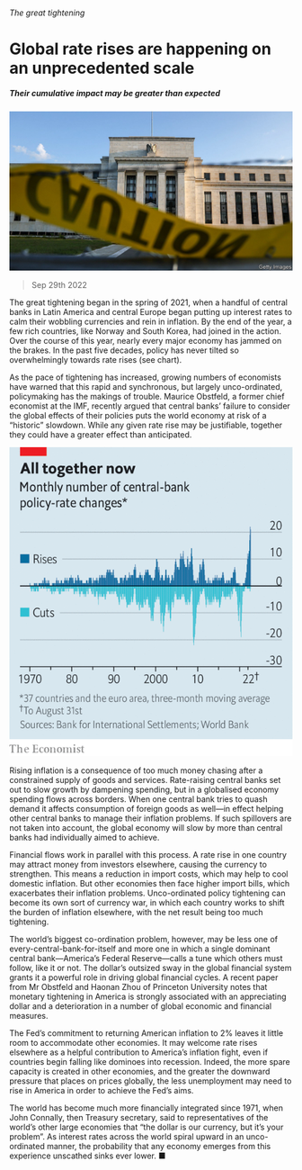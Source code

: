 ###### The great tightening

# Global rate rises are happening on an unprecedented scale 

##### Their cumulative impact may be greater than expected 

![image](images/20221001_FNP506.jpg) 

> Sep 29th 2022 

The great tightening began in the spring of 2021, when a handful of central banks in Latin America and central Europe began putting up interest rates to calm their wobbling currencies and rein in inflation. By the end of the year, a few rich countries, like Norway and South Korea, had joined in the action. Over the course of this year, nearly every major economy has jammed on the brakes. In the past five decades, policy has never tilted so overwhelmingly towards rate rises (see chart).

As the pace of tightening has increased, growing numbers of economists have warned that this rapid and synchronous, but largely unco-ordinated, policymaking has the makings of trouble. Maurice Obstfeld, a former chief economist at the IMF, recently argued that central banks’ failure to consider the global effects of their policies puts the world economy at risk of a “historic” slowdown. While any given rate rise may be justifiable, together they could have a greater effect than anticipated.

![image](images/20221001_FNC108.png) 


Rising inflation is a consequence of too much money chasing after a constrained supply of goods and services. Rate-raising central banks set out to slow growth by dampening spending, but in a globalised economy spending flows across borders. When one central bank tries to quash demand it affects consumption of foreign goods as well—in effect helping other central banks to manage their inflation problems. If such spillovers are not taken into account, the global economy will slow by more than central banks had individually aimed to achieve.

Financial flows work in parallel with this process. A rate rise in one country may attract money from investors elsewhere, causing the currency to strengthen. This means a reduction in import costs, which may help to cool domestic inflation. But other economies then face higher import bills, which exacerbates their inflation problems. Unco-ordinated policy tightening can become its own sort of currency war, in which each country works to shift the burden of inflation elsewhere, with the net result being too much tightening.

The world’s biggest co-ordination problem, however, may be less one of every-central-bank-for-itself and more one in which a single dominant central bank—America’s Federal Reserve—calls a tune which others must follow, like it or not. The dollar’s outsized sway in the global financial system grants it a powerful role in driving global financial cycles. A recent paper from Mr Obstfeld and Haonan Zhou of Princeton University notes that monetary tightening in America is strongly associated with an appreciating dollar and a deterioration in a number of global economic and financial measures. 

The Fed’s commitment to returning American inflation to 2% leaves it little room to accommodate other economies. It may welcome rate rises elsewhere as a helpful contribution to America’s inflation fight, even if countries begin falling like dominoes into recession. Indeed, the more spare capacity is created in other economies, and the greater the downward pressure that places on prices globally, the less unemployment may need to rise in America in order to achieve the Fed’s aims. 

The world has become much more financially integrated since 1971, when John Connally, then Treasury secretary, said to representatives of the world’s other large economies that “the dollar is our currency, but it’s your problem”. As interest rates across the world spiral upward in an unco-ordinated manner, the probability that any economy emerges from this experience unscathed sinks ever lower. ■


